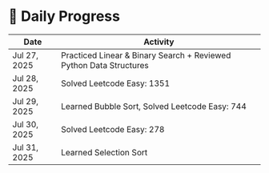 # 📘 Daily Progress

| Date        | Activity                                                            |
|-------------|---------------------------------------------------------------------|
| Jul 27, 2025 | Practiced Linear & Binary Search + Reviewed Python Data Structures |
| Jul 28, 2025 | Solved Leetcode Easy: 1351                                         |
| Jul 29, 2025 | Learned Bubble Sort, Solved Leetcode Easy: 744                     |
| Jul 30, 2025 | Solved Leetcode Easy: 278                                          |
| Jul 31, 2025 | Learned Selection Sort                                             |

